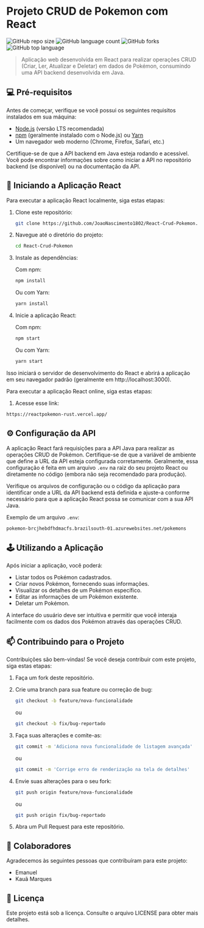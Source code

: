 # Projeto CRUD de Pokemon com React

![GitHub repo size](https://img.shields.io/github/repo-size/JoaoNascimento1802/React-Crud-Pokemon?style=for-the-badge)
![GitHub language count](https://img.shields.io/github/languages/count/JoaoNascimento1802/React-Crud-Pokemon?style=for-the-badge)
![GitHub forks](https://img.shields.io/github/forks/JoaoNascimento1802/React-Crud-Pokemon?style=for-the-badge)
![GitHub top language](https://img.shields.io/github/languages/top/JoaoNascimento1802/React-Crud-Pokemon?style=for-the-badge)

> Aplicação web desenvolvida em React para realizar operações CRUD (Criar, Ler, Atualizar e Deletar) em dados de Pokémon, consumindo uma API backend desenvolvida em Java.

## 💻 Pré-requisitos

Antes de começar, verifique se você possui os seguintes requisitos instalados em sua máquina:

- [Node.js](https://nodejs.org/) (versão LTS recomendada)
- [npm](https://www.npmjs.com/) (geralmente instalado com o Node.js) ou [Yarn](https://yarnpkg.com/)
- Um navegador web moderno (Chrome, Firefox, Safari, etc.)

Certifique-se de que a API backend em Java esteja rodando e acessível. Você pode encontrar informações sobre como iniciar a API no repositório backend (se disponível) ou na documentação da API.

## 🚀 Iniciando a Aplicação React

Para executar a aplicação React localmente, siga estas etapas:

1. Clone este repositório:
   ```bash
   git clone https://github.com/JoaoNascimento1802/React-Crud-Pokemon.git
   ```

2. Navegue até o diretório do projeto:
   ```bash
   cd React-Crud-Pokemon
   ```

3. Instale as dependências:

   Com npm:
   ```bash
   npm install
   ```

   Ou com Yarn:
   ```bash
   yarn install
   ```

4. Inicie a aplicação React:

   Com npm:
   ```bash
   npm start
   ```

   Ou com Yarn:
   ```bash
   yarn start
   ```


Isso iniciará o servidor de desenvolvimento do React e abrirá a aplicação em seu navegador padrão (geralmente em http://localhost:3000).

Para executar a aplicação React online, siga estas etapas:

1. Acesse esse link:
```bash
https://reactpokemon-rust.vercel.app/
```

## ⚙️ Configuração da API

A aplicação React fará requisições para a API Java para realizar as operações CRUD de Pokémon. Certifique-se de que a variável de ambiente que define a URL da API esteja configurada corretamente. Geralmente, essa configuração é feita em um arquivo `.env` na raiz do seu projeto React ou diretamente no código (embora não seja recomendado para produção).

Verifique os arquivos de configuração ou o código da aplicação para identificar onde a URL da API backend está definida e ajuste-a conforme necessário para que a aplicação React possa se comunicar com a sua API Java.

Exemplo de um arquivo `.env`:

```env
pokemon-brcjhebdfhdmacfs.brazilsouth-01.azurewebsites.net/pokemons
```

## 🕹️ Utilizando a Aplicação

Após iniciar a aplicação, você poderá:

- Listar todos os Pokémon cadastrados.
- Criar novos Pokémon, fornecendo suas informações.
- Visualizar os detalhes de um Pokémon específico.
- Editar as informações de um Pokémon existente.
- Deletar um Pokémon.

A interface do usuário deve ser intuitiva e permitir que você interaja facilmente com os dados dos Pokémon através das operações CRUD.

## 📫 Contribuindo para o Projeto

Contribuições são bem-vindas! Se você deseja contribuir com este projeto, siga estas etapas:

1. Faça um fork deste repositório.
2. Crie uma branch para sua feature ou correção de bug:
   ```bash
   git checkout -b feature/nova-funcionalidade
   ```
   ou
   ```bash
   git checkout -b fix/bug-reportado
   ```

3. Faça suas alterações e comite-as:
   ```bash
   git commit -m 'Adiciona nova funcionalidade de listagem avançada'
   ```
   ou
   ```bash
   git commit -m 'Corrige erro de renderização na tela de detalhes'
   ```

4. Envie suas alterações para o seu fork:
   ```bash
   git push origin feature/nova-funcionalidade
   ```
   ou
   ```bash
   git push origin fix/bug-reportado
   ```

5. Abra um Pull Request para este repositório.

## 🤝 Colaboradores

Agradecemos às seguintes pessoas que contribuíram para este projeto:

- Emanuel  
- Kauã Marques

## 📝 Licença

Este projeto está sob a licença. Consulte o arquivo LICENSE para obter mais detalhes.

